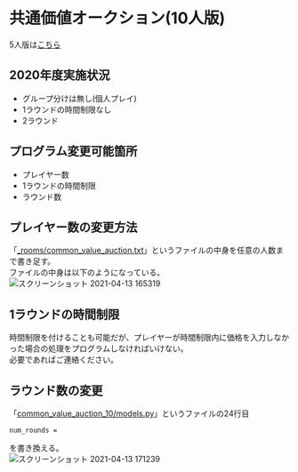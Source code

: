 # 共通価値オークション(10人版)
5人版は[こちら](https://github.com/leisurely-yucyou/oTree/blob/6f6c40d1be5ffbdc2758ff4f5490ad6100d95aa5/ExpEcon/common_value_auction_5/README.md)

## 2020年度実施状況
- グループ分けは無し(個人プレイ)
- 1ラウンドの時間制限なし
- 2ラウンド

## プログラム変更可能箇所
- プレイヤー数
- 1ラウンドの時間制限
- ラウンド数

## プレイヤー数の変更方法
「[_rooms/common_value_auction.txt](https://github.com/leisurely-yucyou/oTree/blob/30c0dfe703244f2694e9cb763693b99edca8a758/ExpEcon/_rooms/common_value_auction.txt)」というファイルの中身を任意の人数まで書き足す。  
ファイルの中身は以下のようになっている。  
![スクリーンショット 2021-04-13 165319](https://user-images.githubusercontent.com/48300561/114516916-ce889c00-9c78-11eb-885f-f173485ef30e.png)

## 1ラウンドの時間制限
時間制限を付けることも可能だが、プレイヤーが時間制限内に価格を入力しなかった場合の処理をプログラムしなければいけない。  
必要であればご連絡ください。  

## ラウンド数の変更
「[common_value_auction_10/models.py](https://github.com/leisurely-yucyou/oTree/blob/6f6c40d1be5ffbdc2758ff4f5490ad6100d95aa5/ExpEcon/common_value_auction_10/models.py)」というファイルの24行目  
```
num_rounds = 
```
を書き換える。  
![スクリーンショット 2021-04-13 171239](https://user-images.githubusercontent.com/48300561/114519601-88810780-9c7b-11eb-98b9-e37fc324ffa2.png)



